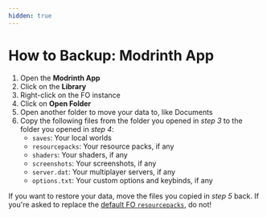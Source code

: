 ```yaml
---
hidden: true
---
```


# How to Backup: Modrinth App

1. Open the **Modrinth App**
2. Click on the **Library**
3. Right-click on the FO instance
4. Click on **Open Folder**
5. Open another folder to move your data to, like Documents
6. Copy the following files from the folder you opened in _step 3_ to the folder you opened in _step 4_:
   * `saves`: Your local worlds
   * `resourcepacks`: Your resource packs, if any
   * `shaders`: Your shaders, if any
   * `screenshots`: Your screenshots, if any
   * `server.dat`: Your multiplayer servers, if any
   * `options.txt`: Your custom options and keybinds, if any

If you want to restore your data, move the files you copied in _step 5_ back. If you're asked to replace the [default FO `resourcepacks`](../../info/resource-packs.md), do not!
